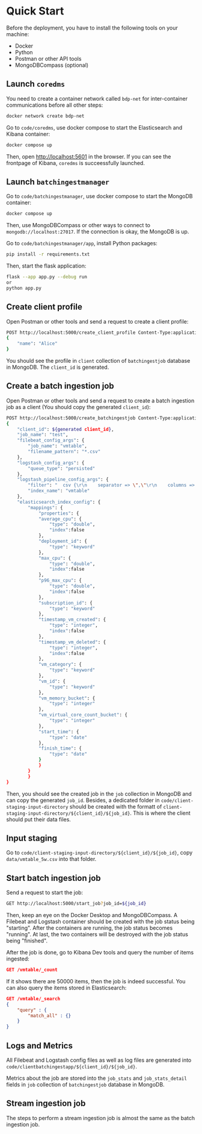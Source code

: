 # Quick Start

Before the deployment, you have to install the following tools on your machine:
* Docker
* Python
* Postman or other API tools
* MongoDBCompass (optional)

## Launch `coredms`

You need to create a container network called `bdp-net` for inter-container communications before all other steps:

```bash
docker network create bdp-net
```

Go to `code/coredms`, use docker compose to start the Elasticsearch and Kibana container:
```bash
docker compose up
```
Then, open [http://localhost:5601](http://localhost:5601) in the browser. If you can see the frontpage of Kibana, `coredms` is succeessfully launched.

## Launch `batchingestmanager`

Go to `code/batchingestmanager`, use docker compose to start the MongoDB container:
```bash
docker compose up
```
Then, use MongoDBCompass or other ways to connect to `mongodb://localhost:27017`. If the connection is okay, the MongoDB is up.

Go to `code/batchingestmanager/app`, install Python packages:
```bash
pip install -r requirements.txt
```
Then, start the flask application:
```bash
flask --app app.py --debug run
or
python app.py
```

## Create client profile

Open Postman or other tools and send a request to create a client profile:
```bash
POST http://localhost:5000/create_client_profile Content-Type:application/json
{
    "name": "Alice"
}
```
You should see the profile in `client` collection of `batchingestjob` database in MongoDB. The `client_id` is generated.

## Create a batch ingestion job

Open Postman or other tools and send a request to create a batch ingestion job as a client (You should copy the generated `client_id`):
```bash
POST http://localhost:5000/create_batchingestjob Content-Type:application/json
{
    "client_id": ${generated client_id},
    "job_name": "test",
    "filebeat_config_args": {
        "job_name": "vmtable",
        "filename_pattern": "*.csv"
    },
    "logstash_config_args": {
        "queue_type": "persisted"
    },
    "logstash_pipeline_config_args": {
        "filter": "  csv {\r\n    separator => \",\"\r\n    columns => [\"vm_id\",\"subscription_id\",\"deployment_id\",\"timestamp_vm_created\",\"timestamp_vm_deleted\",\"max_cpu\", \"average_cpu\" ,\"p96_max_cpu\",\"vm_category\",\"vm_virtual_core_count_bucket\",\"vm_memory_bucket\"]\r\n  }\r\n  \r\n  mutate {\r\n    convert => {\r\n      \"timestamp_vm_created\" => \"integer\"\r\n      \"timestamp_vm_deleted\" => \"integer\"\r\n      \"max_cpu\" => \"float\"\r\n      \"average_cpu\" => \"float\"\r\n      \"p96_max_cpu\" => \"float\"\r\n      \"vm_virtual_core_count_bucket\" => \"integer\"\r\n      \"vm_memory_bucket\" => \"integer\"\r\n    }\r\n  }",
        "index_name": "vmtable"
    },
    "elasticsearch_index_config": {
        "mappings": {
            "properties": {
            "average_cpu": {
                "type": "double",
                "index":false
            },
            "deployment_id": {
                "type": "keyword"
            },
            "max_cpu": {
                "type": "double",
                "index":false
            },
            "p96_max_cpu": {
                "type": "double",
                "index":false
            },
            "subscription_id": {
                "type": "keyword"
            },
            "timestamp_vm_created": {
                "type": "integer",
                "index":false
            },
            "timestamp_vm_deleted": {
                "type": "integer",
                "index":false
            },
            "vm_category": {
                "type": "keyword"
            },
            "vm_id": {
                "type": "keyword"
            },
            "vm_memory_bucket": {
                "type": "integer"
            },
            "vm_virtual_core_count_bucket": {
                "type": "integer"
            },
            "start_time": {
                "type": "date"
            },
            "finish_time": {
                "type": "date"
            }
            }
        }
        }
}
```
Then, you should see the created job in the `job` collection in MongoDB and can copy the generated `job_id`. Besides, a dedicated folder in `code/client-staging-input-directory` should be created with the formatt of `client-staging-input-directory/${client_id}/${job_id}`. This is where the client should put their data files.

## Input staging

Go to `code/client-staging-input-directory/${client_id}/${job_id}`, copy `data/vmtable_5w.csv` into that folder.

## Start batch ingestion job

Send a request to start the job:
```bash
GET http://localhost:5000/start_job?job_id=${job_id}
```
Then, keep an eye on the Docker Desktop and MongoDBCompass. A Filebeat and Logstash container should be created with the job status being "starting". After the containers are running, the job status becomes "running". At last, the two containers will be destroyed with the job status being "finished".

After the job is done, go to Kibana Dev tools and query the number of items ingested:
```json
GET /vmtable/_count
```
If it shows there are 50000 items, then the job is indeed successful. You can also query the items stored in Elasticsearch:
```json
GET /vmtable/_search
{
    "query" : {
        "match_all" : {}
    }
}
```

## Logs and Metrics

All Filebeat and Logstash config files as well as log files are generated into `code/clientbatchingestapp/${client_id}/${job_id}`.

Metrics about the job are stored into the `job_stats` and `job_stats_detail` fields in `job` collection of `batchingestjob` database in MongoDB.

## Stream ingestion job

The steps to perform a stream ingestion job is almost the same as the batch ingestion job.
